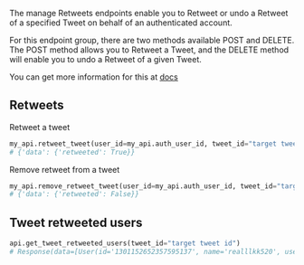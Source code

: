 The manage Retweets endpoints enable you to Retweet or undo a Retweet of a specified Tweet on behalf of an authenticated account.

For this endpoint group, there are two methods available POST and DELETE. The POST method allows you to Retweet a Tweet, and the DELETE method will enable you to undo a Retweet of a given Tweet.

You can get more information for this at [docs](https://developer.twitter.com/en/docs/twitter-api/tweets/retweets/introduction)


## Retweets

Retweet a tweet

```python
my_api.retweet_tweet(user_id=my_api.auth_user_id, tweet_id="target tweet id")
# {'data': {'retweeted': True}}
```

Remove retweet from a tweet

```python
my_api.remove_retweet_tweet(user_id=my_api.auth_user_id, tweet_id="target tweet id")
# {'data': {'retweeted': False}}
```

##  Tweet retweeted users

```python
api.get_tweet_retweeted_users(tweet_id="target tweet id")
# Response(data=[User(id='1301152652357595137', name='realllkk520', username='realllkk520')])
```
